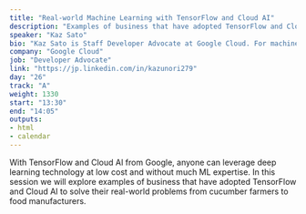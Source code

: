 ```yaml
---
title: "Real-world Machine Learning with TensorFlow and Cloud AI"
description: "Examples of business that have adopted TensorFlow and Cloud AI to solve their real-world problems."
speaker: "Kaz Sato"
bio: "Kaz Sato is Staff Developer Advocate at Google Cloud. For machine learning and data analytics products, such as TensorFlow, Cloud ML and BigQuery, Kaz has been invited as a speaker at major events including Google Cloud Next, Google I/O, Strata, NVIDIA GTC. He is also the author of many GCP blog posts, supporting developer communities for Google Cloud for over 8 years. He is interested in hardwares and IoT, and has been hosting FPGA meetups since 2013."
company: "Google Cloud"
job: "Developer Advocate"
link: "https://jp.linkedin.com/in/kazunori279"
day: "26"
track: "A"
weight: 1330
start: "13:30"
end: "14:05"
outputs:
- html
- calendar
---
```


With TensorFlow and Cloud AI from Google, anyone can leverage deep learning technology at low cost and without much ML expertise. In this session we will explore examples of business that have adopted TensorFlow and Cloud AI to solve their real-world problems from cucumber farmers to food manufacturers.

<!--
TensorFlow, the open source library for machine learning from Google, has been democratizing the world of machine intelligence since its launch in 2015. With TensorFlow, combined with the scalability of Google’s Cloud AI Platform, now anyone can leverage deep learning technology at low cost and without much expertise. We will explore examples of business that have adopted TensorFlow and Cloud AI to solve their real-world problems: a cucumber farmer in Japan who was able to build a deep learning-based cucumber sorter by himself, a used car auction service using TF for classifying car models and parts, and a food manufacturer that has been able to increase productivity significantly in their baby food factory.
-->